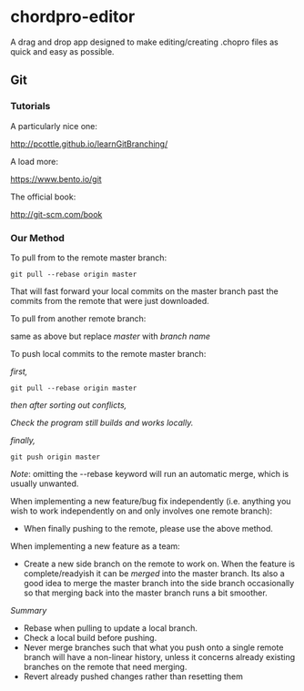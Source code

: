 chordpro-editor
===============

A drag and drop app designed to make editing/creating .chopro files as quick and easy as possible.

## Git

### Tutorials

A particularly nice one:

  http://pcottle.github.io/learnGitBranching/

A load more:

  https://www.bento.io/git

The official book:

  http://git-scm.com/book

### Our Method

To pull from to the remote master branch:

    git pull --rebase origin master

That will fast forward your local commits on the master branch past the commits from the remote that were just downloaded.

To pull from another remote branch:

  same as above but replace _master_ with _branch name_

To push local commits to the remote master branch:

_first,_

    git pull --rebase origin master

_then after sorting out conflicts,_

  *Check the program still builds and works locally.*

_finally,_

    git push origin master

*Note*: omitting the --rebase keyword will run an automatic merge, which is usually unwanted.

When implementing a new feature/bug fix independently (i.e. anything you wish to work independently on and only involves one remote branch):

- When finally pushing to the remote, please use the above method. 

When implementing a new feature as a team:

- Create a new side branch on the remote to work on.  When the feature is complete/readyish it can be _merged_ into the master branch.
Its also a good idea to merge the master branch into the side branch occasionally so that merging back into the master branch runs a bit smoother.

*Summary*
- Rebase when pulling to update a local branch.
- Check a local build before pushing.
- Never merge branches such that what you push onto a single remote branch will have a non-linear history, unless it concerns already existing  branches on the remote that need merging.
- Revert already pushed changes rather than resetting them
